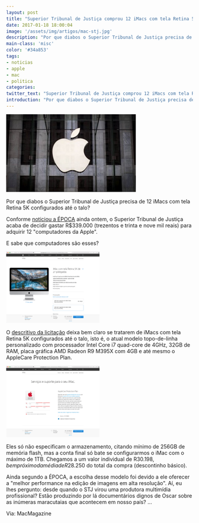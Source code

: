 ```yaml
---
layout: post
title: "Superior Tribunal de Justiça comprou 12 iMacs com tela Retina 5K configurados até o talo"
date: 2017-01-18 18:00:04
image: '/assets/img/artigos/mac-stj.jpg'
description: "Por que diabos o Superior Tribunal de Justiça precisa de 12 iMacs com tela Retina 5K configurados até o talo?"
main-class: 'misc'
color: '#34a853'
tags:
- noticias
- apple
- mac
- politica
categories:
twitter_text: "Superior Tribunal de Justiça comprou 12 iMacs com tela Retina 5K configurados até o talo"
introduction: "Por que diabos o Superior Tribunal de Justiça precisa de 12 iMacs com tela Retina 5K configurados até o talo?"
---
```


![Mac STJ](/assets/img/artigos/mac-stj.jpg)

Por que diabos o Superior Tribunal de Justiça precisa de 12 iMacs com tela Retina 5K configurados até o talo?

Conforme [noticiou a ÉPOCA](http://epoca.globo.com/politica/expresso/noticia/2017/01/stj-gasta-r-339-mil-com-computadores-da-apple.html) ainda ontem, o Superior Tribunal de Justiça acaba de decidir gastar R$339.000 (trezentos e trinta e nove mil reais) para adquirir 12 "computadores da Apple".

E sabe que computadores são esses?

<p><a href="/assets/img/artigos/mac1.png"><img src="/assets/img/artigos/mac1.png" alt="" title="" width="50%" height="50%" /></a></p>

O [descritivo da licitação](https://twitter.com/ghedin/status/821527768903090178) deixa bem claro se tratarem de iMacs com tela Retina 5K configurados até o talo, isto é, o atual modelo topo-de-linha personalizado com processador Intel Core i7 quad-core de 4GHz, 32GB de RAM, placa gráfica AMD Radeon R9 M395X com 4GB e até mesmo o AppleCare Protection Plan.

<p><a href="/assets/img/artigos/mac2.png"><img src="/assets/img/artigos/mac2.png" alt="" title="" width="50%" height="50%" /></a></p>

Eles só não especificam o armazenamento, citando mínimo de 256GB de memória flash, mas a conta final só bate se configurarmos o iMac com o máximo de 1TB. Chegamos a um valor individual de R$30.198, bem próximo da média de R$28.250 do total da compra (descontinho básico).

Ainda segundo a ÉPOCA, a escolha desse modelo foi devido a ele oferecer a "melhor performance na edição de imagens em alta resolução". Aí, eu lhes pergunto: desde quando o STJ virou uma produtora multimídia profissional? Estão produzindo por lá documentários dignos de Oscar sobre as inúmeras maracutaias que acontecem em nosso país? ...

Via: MacMagazine
